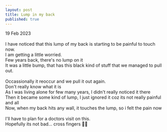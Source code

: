 ```yaml
---
layout: post
title: Lump in my back
published: true
---
```

19 Feb 2023
<br>
<br>
I have noticed that this lump of my back is starting to be painful to touch now.
<br>
I am getting a little worried. 
<br>
Few years back, there's no lump on it
<br>
It was a little bump, that has this black kind of stuff that we managed to pull out.
<br>
<br>
Occassionally it reoccur and we pull it out again. 
<br>
Don't really know what it is
<br>
As I was living alone for few many years, I didn't really noticed it there
<br>
Then it became some kind of lump, I just ignored it coz its not really painful and all
<br>
Now, when my back hits any wall, it touches the lump, so i felt the pain now
<br>
<br>
I'll have to plan for a doctors visit on this.
<br>
Hopefully its not bad... cross fingers 🤞🏼
